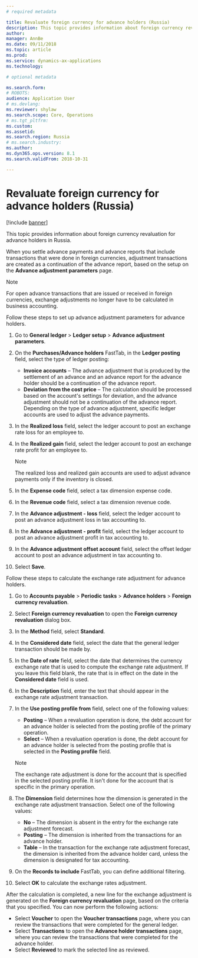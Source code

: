 ```yaml
---
# required metadata

title: Revaluate foreign currency for advance holders (Russia)
description: This topic provides information about foreign currency revaluation for advance holders in Russia.
author: 
manager: AnnBe
ms.date: 09/11/2018
ms.topic: article
ms.prod: 
ms.service: dynamics-ax-applications
ms.technology: 

# optional metadata

ms.search.form: 
# ROBOTS: 
audience: Application User
# ms.devlang: 
ms.reviewer: shylaw
ms.search.scope: Core, Operations
# ms.tgt_pltfrm: 
ms.custom: 
ms.assetid: 
ms.search.region: Russia
# ms.search.industry: 
ms.author: 
ms.dyn365.ops.version: 8.1
ms.search.validFrom: 2018-10-31

---
```


# Revaluate foreign currency for advance holders (Russia)

[!include [banner](../includes/banner.md)]

This topic provides information about foreign currency revaluation for advance holders in Russia.

When you settle advance payments and advance reports that include transactions that were done in foreign currencies, adjustment transactions are created as a continuation of the advance report, based on the setup on the **Advance adjustment parameters** page.

> [!NOTE]
> For open advance transactions that are issued or received in foreign currencies, exchange adjustments no longer have to be calculated in business accounting.

Follow these steps to set up advance adjustment parameters for advance holders.

1. Go to **General ledger** \> **Ledger setup** \> **Advance adjustment parameters**.
2. On the **Purchases/Advance holders** FastTab, in the **Ledger posting** field, select the type of ledger posting:

    - **Invoice accounts** – The advance adjustment that is produced by the settlement of an advance and an advance report for the advance holder should be a continuation of the advance report.
    - **Deviation from the cost price** – The calculation should be processed based on the account's settings for deviation, and the advance adjustment should not be a continuation of the advance report. Depending on the type of advance adjustment, specific ledger accounts are used to adjust the advance payments.

4. In the **Realized loss** field, select the ledger account to post an exchange rate loss for an employee to.
5. In the **Realized gain** field, select the ledger account to post an exchange rate profit for an employee to.

    > [!NOTE]
    > The realized loss and realized gain accounts are used to adjust advance payments only if the inventory is closed.

6. In the **Expense code** field, select a tax dimension expense code.
7. In the **Revenue code** field, select a tax dimension revenue code.
8. In the **Advance adjustment - loss** field, select the ledger account to post an advance adjustment loss in tax accounting to.
9. In the **Advance adjustment - profit** field, select the ledger account to post an advance adjustment profit in tax accounting to.
10. In the **Advance adjustment offset account** field, select the offset ledger account to post an advance adjustment in tax accounting to.
11. Select **Save**.

Follow these steps to calculate the exchange rate adjustment for advance holders.

1. Go to **Accounts payable** \> **Periodic tasks** \> **Advance holders** \> **Foreign currency revaluation**.
2. Select **Foreign currency revaluation** to open the **Foreign currency revaluation** dialog box.
3. In the **Method** field, select **Standard**.
4. In the **Considered date** field, select the date that the general ledger transaction should be made by.
5. In the **Date of rate** field, select the date that determines the currency exchange rate that is used to compute the exchange rate adjustment. If you leave this field blank, the rate that is in effect on the date in the **Considered date** field is used.
6. In the **Description** field, enter the text that should appear in the exchange rate adjustment transaction.
7. In the **Use posting profile from** field, select one of the following values:

    - **Posting** – When a revaluation operation is done, the debt account for an advance holder is selected from the posting profile of the primary operation.
    - **Select** – When a revaluation operation is done, the debt account for an advance holder is selected from the posting profile that is selected in the **Posting profile** field.

    > [!NOTE]
    > The exchange rate adjustment is done for the account that is specified in the selected posting profile. It isn't done for the account that is specific in the primary operation.

8. The **Dimension** field determines how the dimension is generated in the exchange rate adjustment transaction. Select one of the following values:

    - **No** – The dimension is absent in the entry for the exchange rate adjustment forecast.
    - **Posting** – The dimension is inherited from the transactions for an advance holder.
    - **Table** – In the transaction for the exchange rate adjustment forecast, the dimension is inherited from the advance holder card, unless the dimension is designated for tax accounting.

9. On the **Records to include** FastTab, you can define additional filtering.
10. Select **OK** to calculate the exchange rates adjustment.

After the calculation is completed, a new line for the exchange adjustment is generated on the **Foreign currency revaluation** page, based on the criteria that you specified. You can now perform the following actions:

- Select **Voucher** to open the **Voucher transactions** page, where you can review the transactions that were completed for the general ledger.
- Select **Transactions** to open the **Advance holder transactions** page, where you can review the transactions that were completed for the advance holder.
- Select **Reviewed** to mark the selected line as reviewed.
